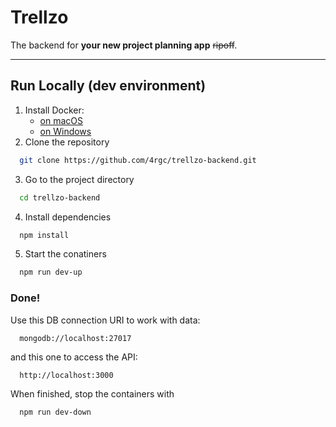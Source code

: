 
# Trellzo

The backend for **your new project planning app** ~~ripoff~~.

---

## Run Locally (dev environment)

1. Install Docker:
   - [on macOS](https://docs.docker.com/docker-for-mac/install/)
   - [on Windows](https://docs.docker.com/docker-for-windows/install/)
2. Clone the repository

```bash
  git clone https://github.com/4rgc/trellzo-backend.git
```

3. Go to the project directory

```bash
  cd trellzo-backend
```

4. Install dependencies

```bash
  npm install
```

5. Start the conatiners

```bash
  npm run dev-up
```

### Done!

Use this DB connection URI to work with data:
```
  mongodb://localhost:27017
```
and this one to access the API:
```
  http://localhost:3000
```

When finished, stop the containers with
```
  npm run dev-down
```

